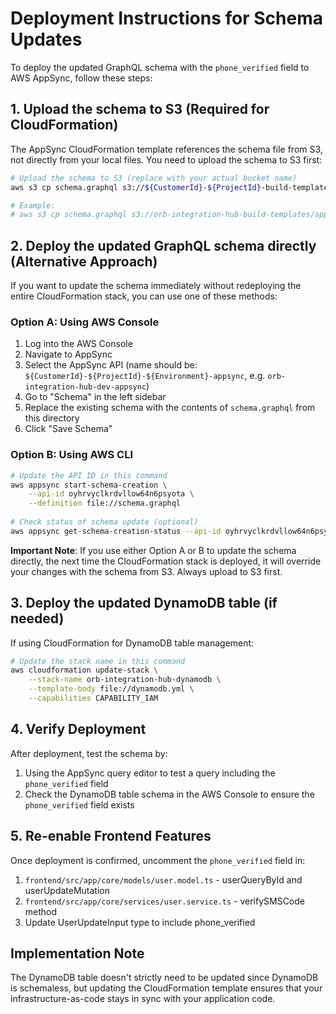 # Deployment Instructions for Schema Updates

To deploy the updated GraphQL schema with the `phone_verified` field to AWS AppSync, follow these steps:

## 1. Upload the schema to S3 (Required for CloudFormation)

The AppSync CloudFormation template references the schema file from S3, not directly from your local files. You need to upload the schema to S3 first:

```bash
# Upload the schema to S3 (replace with your actual bucket name)
aws s3 cp schema.graphql s3://${CustomerId}-${ProjectId}-build-templates/appsync.graphql

# Example:
# aws s3 cp schema.graphql s3://orb-integration-hub-build-templates/appsync.graphql
```

## 2. Deploy the updated GraphQL schema directly (Alternative Approach)

If you want to update the schema immediately without redeploying the entire CloudFormation stack, you can use one of these methods:

### Option A: Using AWS Console
1. Log into the AWS Console
2. Navigate to AppSync
3. Select the AppSync API (name should be: `${CustomerId}-${ProjectId}-${Environment}-appsync`, e.g. `orb-integration-hub-dev-appsync`)
4. Go to "Schema" in the left sidebar
5. Replace the existing schema with the contents of `schema.graphql` from this directory
6. Click "Save Schema"

### Option B: Using AWS CLI
```bash
# Update the API ID in this command
aws appsync start-schema-creation \
    --api-id oyhrvyclkrdvllow64n6psyota \
    --definition file://schema.graphql
    
# Check status of schema update (optional)
aws appsync get-schema-creation-status --api-id oyhrvyclkrdvllow64n6psyota
```

**Important Note**: If you use either Option A or B to update the schema directly, the next time the CloudFormation stack is deployed, it will override your changes with the schema from S3. Always upload to S3 first.

## 3. Deploy the updated DynamoDB table (if needed)

If using CloudFormation for DynamoDB table management:

```bash
# Update the stack name in this command
aws cloudformation update-stack \
    --stack-name orb-integration-hub-dynamodb \
    --template-body file://dynamodb.yml \
    --capabilities CAPABILITY_IAM
```

## 4. Verify Deployment

After deployment, test the schema by:

1. Using the AppSync query editor to test a query including the `phone_verified` field
2. Check the DynamoDB table schema in the AWS Console to ensure the `phone_verified` field exists

## 5. Re-enable Frontend Features

Once deployment is confirmed, uncomment the `phone_verified` field in:
1. `frontend/src/app/core/models/user.model.ts` - userQueryById and userUpdateMutation
2. `frontend/src/app/core/services/user.service.ts` - verifySMSCode method
3. Update UserUpdateInput type to include phone_verified

## Implementation Note

The DynamoDB table doesn't strictly need to be updated since DynamoDB is schemaless, but updating the CloudFormation template ensures that your infrastructure-as-code stays in sync with your application code.
